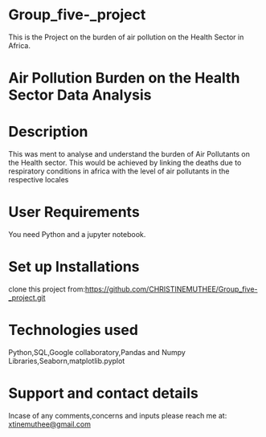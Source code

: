 # Group_five-_project
This is the Project on the burden of air pollution on the Health Sector in Africa.
# Air Pollution Burden on the Health Sector Data Analysis
# Description
This was ment to analyse and understand the burden of Air Pollutants on the Health sector.
This would be achieved by linking the deaths due to respiratory conditions in africa with the level of air pollutants in the respective locales
# User Requirements
You need Python and a jupyter notebook.
# Set up Installations
clone this project from:https://github.com/CHRISTINEMUTHEE/Group_five-_project.git
# Technologies used
Python,SQL,Google collaboratory,Pandas and Numpy Libraries,Seaborn,matplotlib.pyplot
# Support and contact details
Incase of any comments,concerns and inputs please reach me at:
xtinemuthee@gmail.com 